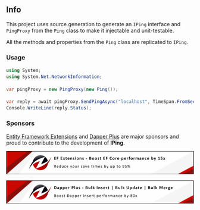 ## Info
This project uses source generation to generate an `IPing` interface and `PingProxy` from the `Ping` class to make it injectable and unit-testable.

All the methods and properties from the `Ping` class are replicated to `IPing`.

### Usage

``` c#
using System;
using System.Net.NetworkInformation;

var pingProxy = new PingProxy(new Ping());

var reply = await pingProxy.SendPingAsync("localhost", TimeSpan.FromSeconds(1));
Console.WriteLine(reply.Status);
```

### Sponsors

[Entity Framework Extensions](https://entityframework-extensions.net/?utm_source=StefH) and [Dapper Plus](https://dapper-plus.net/?utm_source=StefH) are major sponsors and proud to contribute to the development of **IPing**.

[![Entity Framework Extensions](https://raw.githubusercontent.com/StefH/resources/main/sponsor/entity-framework-extensions-sponsor.png)](https://entityframework-extensions.net/bulk-insert?utm_source=StefH)

[![Dapper Plus](https://raw.githubusercontent.com/StefH/resources/main/sponsor/dapper-plus-sponsor.png)](https://dapper-plus.net/bulk-insert?utm_source=StefH)